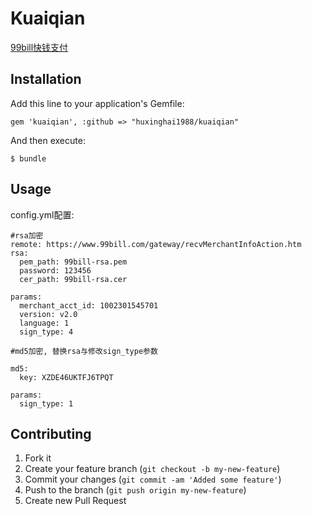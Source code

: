 # Kuaiqian

[99bill快钱支付](https://www.99bill.com/)

## Installation

Add this line to your application's Gemfile:

    gem 'kuaiqian', :github => "huxinghai1988/kuaiqian"

And then execute:

    $ bundle

## Usage

config.yml配置:

    #rsa加密
    remote: https://www.99bill.com/gateway/recvMerchantInfoAction.htm
    rsa:
      pem_path: 99bill-rsa.pem
      password: 123456
      cer_path: 99bill-rsa.cer

    params:
      merchant_acct_id: 1002301545701
      version: v2.0
      language: 1
      sign_type: 4

    #md5加密, 替换rsa与修改sign_type参数

    md5:
      key: XZDE46UKTFJ6TPQT

    params:
      sign_type: 1



## Contributing

1. Fork it
2. Create your feature branch (`git checkout -b my-new-feature`)
3. Commit your changes (`git commit -am 'Added some feature'`)
4. Push to the branch (`git push origin my-new-feature`)
5. Create new Pull Request
